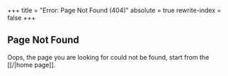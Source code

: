+++
title = "Error: Page Not Found (404)"
absolute = true
rewrite-index = false
+++

## Page Not Found

Oops, the page you are looking for could not be found, start from the [[/|home page]].
